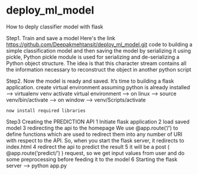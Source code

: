 # deploy_ml_model

How to deply classifier model with flask

Step1. Train and save a model
        Here's the link https://github.com/Deepakmehtansit/deploy_ml_model.git code to building a simple classification model and then saving the model by serializing it using pickle,
        Python pickle module is used for serializing and de-serializing a Python object structure.
        The idea is that this character stream contains all the information necessary to reconstruct the object in another python script
    
Step2. Now the model is ready and saved. It’s time to building a flask application.
    create virtual environment assuming python is already installed
    --> virtualenv venv
    activate virtual environment
    --> on linux --> source venv/bin/activate
    --> on window --> venv/Scripts/activate
    
    now install required libraries
    
Step3 Creating the PREDICTION API
    1 Initiate flask application
    2 load saved model
    3 redirecting the api to the homepage
        We use @app.route(‘/’) to define functions which are used to redirect them into any number of URI with respect to the API. So, when you start the flask server, it redirects to index.html
    4 redirect the api to predict the result
    5 it will be a post ( @app.route(‘predict/’) ) request, so we get input values from user and do some preprocessing before feeding it to the model
    6 Starting the flask server 
     --> python app.py